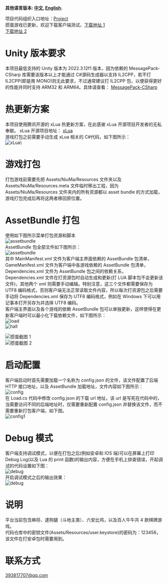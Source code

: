 **其他语言版本: [中文](README.MD), [English](README_EN.MD).**

项目代码组织入口地址：[Project](https://github.com/niuma-wj)\
掼蛋游戏已更新，欢迎下载客户端测试，[下载地址 1](https://github.com/niuma-wj/client/releases/tag/client)\
[下载地址 2](http://106.13.15.226:8896/download)

# Unity 版本要求

本项目最低支持的 Unity 版本为 2022.3.12f1 版本，因为依赖的 MessagePack-CSharp 库需要该版本以上才能通过 C#源码生成器以支持 IL2CPP，若不打 IL2CPP(即是用 MONO)则无此要求，不过通常建议打 IL2CPP 包，以便获得更好的性能并同时支持 ARM32 和 ARM64。具体请查看：
[MessagePack-CSharp](https://github.com/MessagePack-CSharp/MessagePack-CSharp#unity-support)

# 热更新方案

本项目使用腾讯开源的 xLua 热更新方案，在此感谢 xLua 开源项目开发者的无私奉献。
xLua 开源项目地址：
[xLua](https://github.com/Tencent/xLua)\
游戏打包之前需要手动生成 xLua 相关的 C#代码，如下图所示：\
![xLua](https://gitee.com/friedrich-hegel/data/raw/master/xlua.jpg)\

# 游戏打包

打包游戏前需要先把 Assets/NiuMa/Resources 文件夹以及 Assets/NiuMa/Resources.meta 文件临时移出工程，因为 Assets/NiuMa/Resources 文件夹内的所有资源都以 asset bundle 的方式加载，游戏打包完成后再将这两者移回原位置。

# AssetBundle 打包

使用如下图所示菜单打包资源和脚本\
![assetbundle](https://gitee.com/friedrich-hegel/data/raw/master/ab.jpg)\
AssetBundle 包全部文件如下图所示：\
![assetbundle](https://gitee.com/friedrich-hegel/data/raw/master/ab-list.jpg)\
其中 MainManifest.xml 文件为客户端主界面依赖的 AssetBundle 包清单，GameManifest.xml 文件为客户端中各游戏依赖的 AssetBundle 包清单，Dependencies.xml 文件为 AssetBundle 包之间的依赖关系，Dependencies.xml 文件在打资源包时自动生成和更新(打 LUA 脚本包不会更新该文件)，其他两个 xml 则需要手动编辑。特别注意，这三个文件都需要保存为 UTF8 编码格式，否则客户端无法正常读取文件内容，所以每次打资源包之后需要手动将 Dependencies.xml 保存为 UTF8 编码格式，例如在 Windows 下可以用记事本打开另存为并选择 UTF8 编码。\
客户端主界面以及各个游戏的依赖 AssetBundle 包可以单独更新，这样使得在更新客户端时可以最小化下载依赖文件，如下图所示：\
![load](https://gitee.com/friedrich-hegel/data/raw/master/load.jpg)\
![hall](https://gitee.com/friedrich-hegel/data/raw/master/hall.jpg)

![掼蛋截图 1](https://gitee.com/friedrich-hegel/data/raw/master/guandan1.jpg)\
![掼蛋截图 2](https://gitee.com/friedrich-hegel/data/raw/master/guandan2.jpg)

# 启动配置

客户端启动时首先需要加载一个名称为 config.json 的文件，该文件配置了后端 HTTP 接口地址，以及 AssetBundle 加载地址，文件内容如下图所示：\
![config](https://gitee.com/friedrich-hegel/data/raw/master/config.jpg)\
在 Load.cs 代码中修改 config.json 的下载 url 地址，该 url 是写死在代码中的，当需要访问不同的后端地址时，仅需要重新配置 config.json 并替换该文件，而不需要重新打包客户端，如下图。\
![config1](https://gitee.com/friedrich-hegel/data/raw/master/config1.jpg)

# Debug 模式

客户端支持调试模式，以便在打包之后(例如安卓和 IOS 端)可以在屏幕上打印 Debug.Log(以及 Lua 的 print 函数)的输出内容，方便在手机上排查错误，开起调试的代码设置如下图：\
![debug](https://gitee.com/friedrich-hegel/data/raw/master/debug.jpg)\
开启调试模式之后的输出效果：\
![debug](https://gitee.com/friedrich-hegel/data/raw/master/debug1.jpg)

# 说明

平台当前包含麻将、逮狗腿（斗地主类）、六安比鸡，以及百人牛牛共 4 款棋牌游戏。\
代码仓库中的密钥文件(Assets/Resources/user.keystore)的密码为：123456，该文件在打安卓包时需要用到。

# 联系方式

393817707@qq.com
